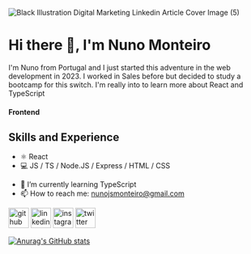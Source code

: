 
![Black Illustration Digital Marketing Linkedin Article Cover Image (5)](https://github.com/nunojsmonteiro/nunojsmonteiro/assets/132381549/2d25ffe2-0b8d-487f-94fd-0dc1b7a66ac6)

# Hi there 👋, I'm Nuno Monteiro
I'm Nuno from Portugal and I just started this adventure in the web development in 2023. I worked in Sales before but decided to study a bootcamp for this switch. I'm really into to learn more about React and TypeScript

#### Frontend
## Skills and Experience
+ ⚛ React
+ 💻 JS / TS / Node.JS / Express / HTML / CSS


- 🌱 I’m currently learning TypeScript 
- 📫 How to reach me: nunojsmonteiro@gmail.com 

[<img src='https://cdn.jsdelivr.net/npm/simple-icons@3.0.1/icons/github.svg' alt='github' height='40'>](https://github.com/nunojsmonteiro)  [<img src='https://cdn.jsdelivr.net/npm/simple-icons@3.0.1/icons/linkedin.svg' alt='linkedin' height='40'>](https://www.linkedin.com/in/nunojsmonteiro/)  [<img src='https://cdn.jsdelivr.net/npm/simple-icons@3.0.1/icons/instagram.svg' alt='instagram' height='40'>](https://www.instagram.com/nunojsmonteiro/)  [<img src='https://cdn.jsdelivr.net/npm/simple-icons@3.0.1/icons/twitter.svg' alt='twitter' height='40'>](https://twitter.com/nunojsmonteiro) 


[![Anurag's GitHub stats](https://github-readme-stats.vercel.app/api?username=nunojsmonteiro)](https://github.com/anuraghazra/github-readme-stats)
 
